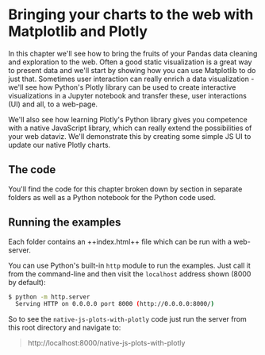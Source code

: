 # Bringing your charts to the web with Matplotlib and Plotly

In this chapter we'll see how to bring the fruits of your Pandas data cleaning and exploration to the web. Often a good static visualization is a great way to present data and we'll start by showing how you can use Matplotlib to do just that. Sometimes user interaction can really enrich a data visualization - we'll see how Python's Plotly library can be used to create interactive visualizations in a Jupyter notebook and transfer these, user interactions (UI) and all, to a web-page.

We'll also see how learning Plotly's Python library gives you competence with a native JavaScript library, which can really extend the possibilities of your web dataviz. We'll demonstrate this by creating some simple JS UI to update our native Plotly charts.

## The code

You'll find the code for this chapter broken down by section in separate folders as well as a Python notebook for the Python code used.

## Running the examples

Each folder contains an ++index.html++ file which can be run with a web-server.

You can use Python's built-in `http` module to run the examples. Just call it from the command-line and then visit the `localhost` address shown (8000 by default):

```bash
$ python -m http.server
  Serving HTTP on 0.0.0.0 port 8000 (http://0.0.0.0:8000/)
```

So to see the `native-js-plots-with-plotly` code just run the server from this root directory and navigate to:

> http://localhost:8000/native-js-plots-with-plotly
